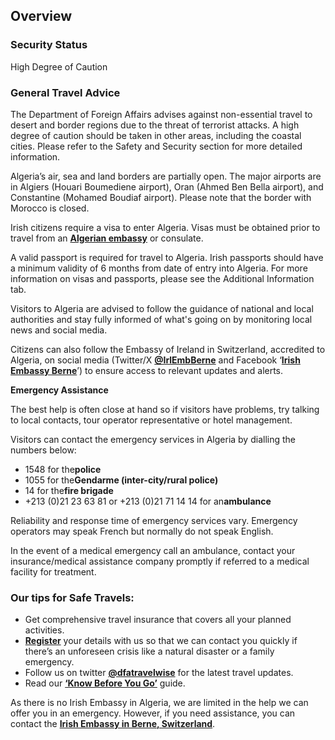 ## Overview

### **Security Status**

High Degree of Caution

### **General Travel Advice**

The Department of Foreign Affairs advises against non-essential travel to desert and border regions due to the threat of terrorist attacks. A high degree of caution should be taken in other areas, including the coastal cities. Please refer to the Safety and Security section for more detailed information.

Algeria’s air, sea and land borders are partially open. The major airports are in Algiers (Houari Boumediene airport), Oran (Ahmed Ben Bella airport), and Constantine (Mohamed Boudiaf airport). Please note that the border with Morocco is closed.

Irish citizens require a visa to enter Algeria. Visas must be obtained prior to travel from an [**Algerian embassy**](http://embassyofalgeria.ie/) or consulate.

A valid passport is required for travel to Algeria. Irish passports should have a minimum validity of 6 months from date of entry into Algeria. For more information on visas and passports, please see the Additional Information tab.

Visitors to Algeria are advised to follow the guidance of national and local authorities and stay fully informed of what's going on by monitoring local news and social media.

Citizens can also follow the Embassy of Ireland in Switzerland, accredited to Algeria, on social media (Twitter/X [**@IrlEmbBerne**](https://twitter.com/IrlEmbBerne) and Facebook ‘[**Irish Embassy Berne**](https://www.facebook.com/IRESWITZERLAND/)’) to ensure access to relevant updates and alerts.

**Emergency Assistance**

The best help is often close at hand so if visitors have problems, try talking to local contacts, tour operator representative or hotel management.

Visitors can contact the emergency services in Algeria by dialling the numbers below:

* 1548 for the**police**
* 1055 for the**Gendarme (inter-city/rural police)**
* 14 for the**fire brigade**
* +213 (0)21 23 63 81 or +213 (0)21 71 14 14 for an**ambulance**

Reliability and response time of emergency services vary. Emergency operators may speak French but normally do not speak English.

In the event of a medical emergency call an ambulance, contact your insurance/medical assistance company promptly if referred to a medical facility for treatment.

### **Our tips for Safe Travels:**

* Get comprehensive travel insurance that covers all your planned activities.
* [**Register**](/en/dfa/overseas-travel/citizens-registration/) your details with us so that we can contact you quickly if there’s an unforeseen crisis like a natural disaster or a family emergency.
* Follow us on twitter [**@dfatravelwise**](https://www.twitter.com/DFATravelWise) for the latest travel updates.
* Read our [**‘Know Before You Go’**](/en/dfa/overseas-travel/know-before-you-go/) guide.

As there is no Irish Embassy in Algeria, we are limited in the help we can offer you in an emergency. However, if you need assistance, you can contact the [**Irish Embassy in Berne, Switzerland**](/en/switzerland/berne/).